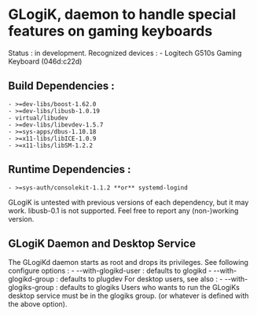 
# GLogiK, daemon to handle special features on gaming keyboards

Status : in development.
Recognized devices :
	- Logitech G510s Gaming Keyboard (046d:c22d)

## Build Dependencies :
	- >=dev-libs/boost-1.62.0
	- >=dev-libs/libusb-1.0.19
	- virtual/libudev
	- >=dev-libs/libevdev-1.5.7
	- >=sys-apps/dbus-1.10.18
	- >=x11-libs/libICE-1.0.9
	- >=x11-libs/libSM-1.2.2

## Runtime Dependencies :
	- >=sys-auth/consolekit-1.1.2 **or** systemd-logind

GLogiK is untested with previous versions of each dependency, but it may work.
libusb-0.1 is not supported. Feel free to report any (non-)working version.

## GLogiK Daemon and Desktop Service
The GLogiKd daemon starts as root and drops its privileges.
See following configure options :
	- --with-glogikd-user : defaults to glogikd
	- --with-glogikd-group : defaults to plugdev
For desktop users, see also :
	- --with-glogiks-group : defaults to glogiks
Users who wants to run the GLogiKs desktop service must be in the glogiks group.
(or whatever is defined with the above option).

